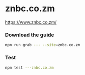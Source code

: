 # znbc.co.zm

https://www.znbc.co.zm/

### Download the guide

```sh
npm run grab --- --site=znbc.co.zm
```

### Test

```sh
npm test ---znbc.co.zm
```
